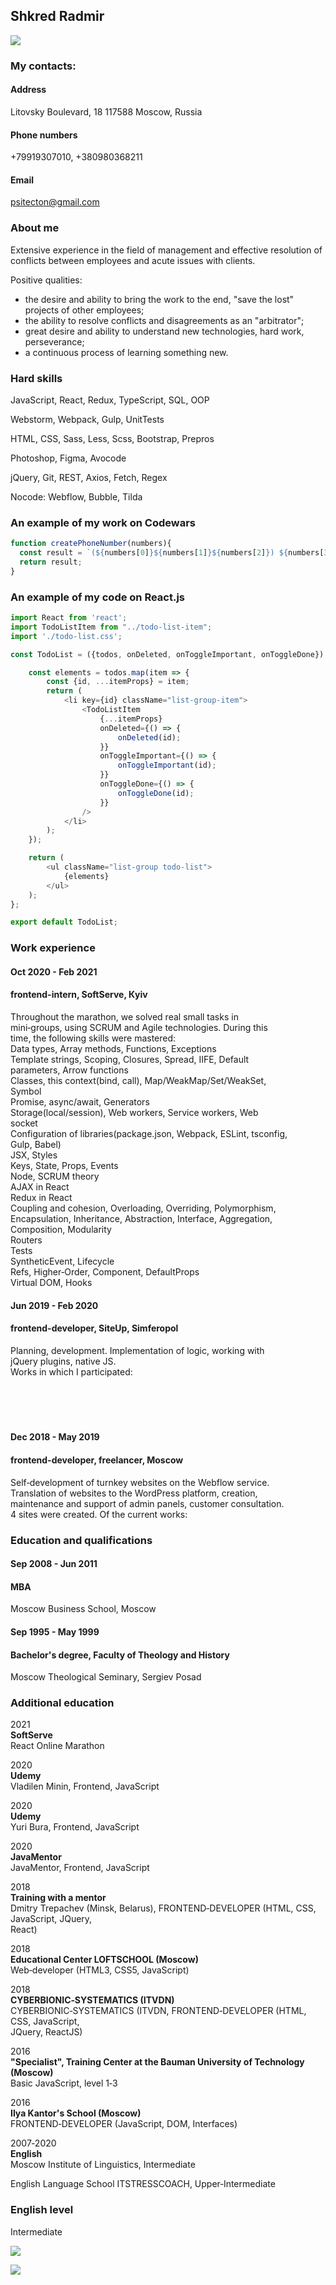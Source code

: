 ## Shkred Radmir ##

![](img/me3.jpg)

### My contacts:
#### Address
Litovsky Boulevard, 18
117588 Moscow, Russia
#### Phone numbers
+79919307010,
+380980368211
#### Email
psitecton@gmail.com

### About me

Extensive experience in the field of management and effective resolution of conflicts between
employees and acute issues with clients.

Positive qualities:
* the desire and ability to bring the work to the end, "save the lost" projects of other employees;
* the ability to resolve conflicts and disagreements as an "arbitrator";
* great desire and ability to understand new technologies, hard work, perseverance;
* a continuous process of learning something new.

### Hard skills

JavaScript, React, Redux,
TypeScript, SQL, OOP

Webstorm, Webpack, Gulp,
UnitTests

HTML, CSS, Sass, Less,
Scss, Bootstrap, Prepros

Photoshop, Figma, Avocode

jQuery, Git, REST, Axios,
Fetch, Regex

Nocode: Webflow, Bubble, Tilda

### An example of my work on Codewars

```JavaScript
function createPhoneNumber(numbers){
  const result = `(${numbers[0]}${numbers[1]}${numbers[2]}) ${numbers[3]}${numbers[4]}${numbers[5]}-${numbers[6]}${numbers[7]}${numbers[8]}${numbers[9]}`;
  return result;
}
```

### An example of my code on React.js

```JavaScript
import React from 'react';
import TodoListItem from "../todo-list-item";
import './todo-list.css';

const TodoList = ({todos, onDeleted, onToggleImportant, onToggleDone}) => {

    const elements = todos.map(item => {
        const {id, ...itemProps} = item;
        return (
            <li key={id} className="list-group-item">
                <TodoListItem
                    {...itemProps}
                    onDeleted={() => {
                        onDeleted(id);
                    }}
                    onToggleImportant={() => {
                        onToggleImportant(id);
                    }}
                    onToggleDone={() => {
                        onToggleDone(id);
                    }}
                />
            </li>
        );
    });

    return (
        <ul className="list-group todo-list">
            {elements}
        </ul>
    );
};

export default TodoList;
```

### Work experience

#### Oct 2020 - Feb 2021
#### frontend-intern, SoftServe, Кyiv
Throughout the marathon, we solved real small tasks in  
mini‑groups, using SCRUM and Agile technologies. During this  
time, the following skills were mastered:  
Data types, Array methods, Functions, Exceptions  
Template strings, Scoping, Closures, Spread, IIFE, Default  
parameters, Arrow functions  
Сlasses, this context(bind, call), Map/WeakMap/Set/WeakSet,  
Symbol  
Promise, async/await, Generators  
Storage(local/session), Web workers, Service workers, Web  
socket  
Configuration of libraries(package.json, Webpack, ESLint, tsconfig,  
Gulp, Babel)  
JSX, Styles  
Keys, State, Props, Events  
Node, SCRUM theory  
AJAX in React  
Redux in React  
Coupling and cohesion, Overloading, Overriding, Polymorphism,  
Encapsulation, Inheritance, Abstraction, Interface, Aggregation,  
Composition, Modularity  
Routers  
Tests  
SyntheticEvent, Lifecycle  
Refs, Higher‑Order, Component, DefaultProps  
Virtual DOM, Hooks   

#### Jun 2019 - Feb 2020
#### frontend-developer, SiteUp, Simferopol
Planning, development. Implementation of logic, working with  
jQuery plugins, native JS.  
Works in which I participated:  
[](https://happylook‑sev.ru)  
[](http://zakupki82.ru)  
[](http://автовыкуп92.рф)  
[](https://стяжка‑пола‑крым.рф)  
[](https://волстрой92.рф)  

#### Dec 2018 - May 2019
#### frontend-developer, freelancer, Moscow
Self‑development of turnkey websites on the Webflow service.  
Translation of websites to the WordPress platform, creation,  
maintenance and support of admin panels, customer consultation.  
4 sites were created. Of the current works:  
[](http://йогамассаж.рф)  

### Education and qualifications
#### Sep 2008 - Jun 2011
#### МВА
Moscow Business School, Moscow  

#### Sep 1995 - May 1999
#### Bachelor's degree, Faculty of Theology and History
Moscow Theological Seminary, Sergiev Posad  

### Additional education

2021  
**SoftServe**  
React Online Marathon  

2020  
**Udemy**  
Vladilen Minin, Frontend, JavaScript  

2020  
**Udemy**  
Yuri Bura, Frontend, JavaScript  

2020  
**JavaMentor**  
JavaMentor, Frontend, JavaScript  

2018  
**Training with a mentor**  
Dmitry Trepachev (Minsk, Belarus), FRONTEND‑DEVELOPER (HTML, CSS, JavaScript, JQuery,  
React)  

2018  
**Educational Center LOFTSCHOOL (Moscow)**  
Web‑developer (HTML3, CSS5, JavaScript)  

2018  
**CYBERBIONIC‑SYSTEMATICS (ITVDN)**  
CYBERBIONIC‑SYSTEMATICS (ITVDN, FRONTEND‑DEVELOPER (HTML, CSS, JavaScript,  
JQuery, ReactJS)  

2016  
**"Specialist", Training Center at the Bauman University of Technology (Moscow)**  
Basic JavaScript, level 1‑3  

2016  
**Ilya Kantor's School (Moscow)**  
FRONTEND‑DEVELOPER (JavaScript, DOM, Interfaces)  

2007‑2020  
**English**  
Moscow Institute of Linguistics, Intermediate  

English Language School ITSTRESSCOACH, Upper‑Intermediate  

### English level 
Intermediate  

![](img/certificateJS.jpg)  

![](img/english_sertification.jpg)  